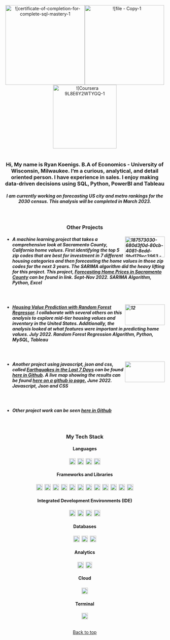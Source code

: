 <p align="center"><img width="250" alt="![certificate-of-completion-for-complete-sql-mastery-1" src= "https://user-images.githubusercontent.com/102890151/203472449-a4d48a2e-7434-47b8-be02-c9ea662a4cbb.jpg"><img width="250" alt="![file - Copy-1" src= "https://user-images.githubusercontent.com/102890151/203435804-af7c8b0c-6ad8-4b4a-983f-84ae18d15038.jpg"><img width="200" alt="![Coursera 9L8E6Y2WTYGQ-1"] src="https://user-images.githubusercontent.com/102890151/204391137-38c7fcbb-d0b3-43e0-bddc-f533e39573e3.jpg">
 


<br/>
<br/>
 
### <p align="center">Hi, My name is Ryan Koenigs.  B.A of Economics - University of Wisconsin, Milwaukee. I’m a curious, analytical, and detail oriented person. I have experience in sales. I enjoy making data-driven decisions using SQL, Python, PowerBI and Tableau</p>

##### <p align="center">I am currently working on forecasting US city and metro rankings for the 2030 census. This analysis will be completed in March 2023.<p/>
<br/>

### <p align="center">Other Projects</p>

- ##### <img align="right" width="125" height="65" alt="187573030-680d3f0d-80cb-4081-8edd-9bd179ec3963 - Copy" src="https://user-images.githubusercontent.com/102890151/203668782-805aec21-0fcc-4c5d-987c-b3122d97be12.png" /> A machine learning project that takes a comprehensive look at Sacramento County, California home values. First identifying the top 5 zip codes that are best for investment in 7 different housing categories and then forecasting the home values in those zip codes for the next 3 years. The SARIMA algorithm did the heavy lifting for this project. This project,  [Forecasting Home Prices in Sacramento County](https://github.com/SringayKeno/forecasting-home-prices-sacramento-county) can be found in link. Sept-Nov 2022. _SARIMA Algorithm, Python, Excel_

<br/>

- ##### <img align="right" width="125" height="65"  alt="12" src="https://user-images.githubusercontent.com/102890151/203672046-48a97587-e460-4a41-aa59-116fac5ac39d.jpg"/>[Housing Value Prediction with Random Forest Regressor](https://github.com/SringayKeno/Real_Estate). I collaborate with several others on this analysis to explore mid-tier housing values and inventory in the United States. Additionally, the analysis looked at what features were important in predicting home values. July 2022. _Random Forest Regression Algorithm, Python, MySQL, Tableau_
<br/>

- ##### <img align="right" width="125" height="65" alt="" src="https://user-images.githubusercontent.com/102890151/203675669-fd101bf3-9a1b-4dbd-8d4f-20e6917a6a8f.png" /> Another project using javascript, json and css, called [Earthquakes in the Last 7 Days](https://github.com/SringayKeno/Earthquakes_Last_7_Days) can be found [here in Github](https://github.com/SringayKeno/Earthquakes_Last_7_Day). A live map showing the results can be found [here on a github io page.](https://sringaykeno.github.io/Earthquakes_Last_7_Days/) June 2022. _Javascript, Json and CSS_

<br/>

- ##### Other project work can be seen [here in Github](https://github.com/SringayKeno?tab=repositories)
<br/>

### <p align="center">My Tech Stack</p>


#### <p align="center"> Languages 

<p align="center"><img src="https://img.shields.io/badge/Python-D4AC0D?style=for-the-badge&logo=python&logoColor=blue&style=plastic" style="vertical-align:top; margin:3px" height="20" /><img src="https://img.shields.io/badge/JavaScript-D68910?style=for-the-badge&logo=javascript&logoColor=F7DF1E&style=plastic" style="vertical-align:top; margin:3px" height="20" /><img src="https://img.shields.io/badge/json-AF601A?style=for-the-badge&logo=json&logoColor=white&style=plastic" style="vertical-align:top; margin:3px"  height="20" /><img src="https://img.shields.io/badge/HTML5-A93226?style=for-the-badge&logo=html5&logoColor=white&style=plastic" style="vertical-align:top; margin:3px" height="20" />



#### <p align="center"> Frameworks and Libraries
 
<p align="center"><img src="https://img.shields.io/badge/Pandas-28B463?style=for-the-badge&logo=pandas&logoColor=white&style=plastic" style="vertical-align:top; margin:3px"  height="20" /><img src="https://img.shields.io/badge/Bootstrap-229954?style=for-the-badge&logo=bootstrap&logoColor=white&style=plastic" style="vertical-align:top; margin:3px"  height="20" /><img src="https://img.shields.io/badge/conda-138D75.svg?&style=for-the-badge&logo=anaconda&logoColor=white&style=plastic" style="vertical-align:top; margin:3px"  height="20" /><img src="https://img.shields.io/badge/Flask-3498DB?style=for-the-badge&logo=flask&logoColor=white&style=plastic" style="vertical-align:top; margin:3px"  height="20" /><img src="https://img.shields.io/badge/OpenStreetMap-2471A3?style=for-the-badge&logo=OpenStreetMap&logoColor=white&style=plastic" style="vertical-align:top; margin:3px"  height="20" /><img src="https://img.shields.io/badge/scikit_learn-7D3C98?style=for-the-badge&logo=scikit-learn&logoColor=white&style=plastic" style="vertical-align:top; margin:3px"  height="20" /><img src="https://img.shields.io/badge/SciPy-186A3B?style=for-the-badge&logo=SciPy&logoColor=white&style=plastic" style="vertical-align:top; margin:3px"  height="20" /><img src="https://img.shields.io/badge/Keras-1ABC9C?style=for-the-badge&logo=Keras&logoColor=white&style=plastic" style="vertical-align:top; margin:3px"  height="20" /><img src="https://img.shields.io/badge/Leaflet-3498DB?style=for-the-badge&logo=Leaflet&logoColor=white&style=plastic" style="vertical-align:top; margin:3px"  height="20" /><img src="https://img.shields.io/badge/Numpy-0B5345?style=for-the-badge&logo=numpy&logoColor=white&style=plastic" style="vertical-align:top; margin:3px"  height="20" /><img src="https://img.shields.io/badge/Plotly-4A235A?style=for-the-badge&logo=plotly&logoColor=white&style=plastic" style="vertical-align:top; margin:3px"  height="20" /><img src="https://img.shields.io/badge/TensorFlow-186A3B?style=for-the-badge&logo=tensorflow&logoColor=white&style=plastic" alt="vscode" style="vertical-align:top; margin:3px"  height="20" />

#### <p align="center"> Integrated Development Environments (IDE)
 
<p align="center"><p align="center"><img src="https://img.shields.io/badge/Jupyter-CB4335.svg?&style=for-the-badge&logo=Jupyter&logoColor=white&style=plastic" style="vertical-align:top; margin:3px"  height="20" /><img src="https://img.shields.io/badge/Visual_Studio_Code-A93226?style=for-the-badge&logo=visual%20studio%20code&logoColor=white&style=plastic" style="vertical-align:top; margin:3px"  height="20" /><img src="https://img.shields.io/badge/Colab-78281F?style=for-the-badge&logo=googlecolab&color=78281F&style=plastic" style="vertical-align:top; margin:3px"  height="20" /><img src="https://img.shields.io/badge/VIM-641E16.svg?&style=for-the-badge&logo=vim&logoColor=white&style=plastic" style="vertical-align:top; margin:3px"  height="20" /> 
 
#### <p align="center"> Databases 

<p align="center"><img src="https://img.shields.io/badge/MySQL-2E86C1?style=for-the-badge&logo=mysql&logoColor=white&style=plastic" style="vertical-align:top; margin:3px"  height="20" /><img src="https://img.shields.io/badge/PostgreSQL-2471A3?style=for-the-badge&logo=postgresql&logoColor=white&style=plastic" style="vertical-align:top; margin:3px"  height="20" /><img src="https://img.shields.io/badge/MongoDB-1B4F72?style=for-the-badge&logo=mongodb&logoColor=white&style=plastic" style="vertical-align:top; margin:3px"  height="20" />




 ####  <p align="center"> Analytics  
  
  <p align="center"><p align="center"><img src="https://img.shields.io/badge/Tableau-CA6F1E?style=for-the-badge&logo=Tableau&logoColor=white&style=plastic" style="vertical-align:top; margin:3px"  height="20" /><img src="https://img.shields.io/badge/Power BI-BA4A00?style=Color=white&style=plastic" style="vertical-align:top; margin:3px"  height="20" />
          
 #### <p align="center"> Cloud 
 
<p align="center"><img src="https://img.shields.io/badge/Amazon_AWS-FF9900?style=for-the-badge&logo=amazonaws&logoColor=white&style=plastic" style="vertical-align:top; margin:3px"  height="20" />        
 
 #### <p align="center">  Terminal
  
 <p align="center"><img src="https://img.shields.io/badge/GIT-7D3C98?style=for-the-badge&logo=git&logoColor=white&style=plastic" style="vertical-align:top; margin:1px"  height="20"</p>
  
<br/>
<br/>  
<p align="center"><a href="#top">Back to top</a></p>
  
  
 

 
  

  
  

